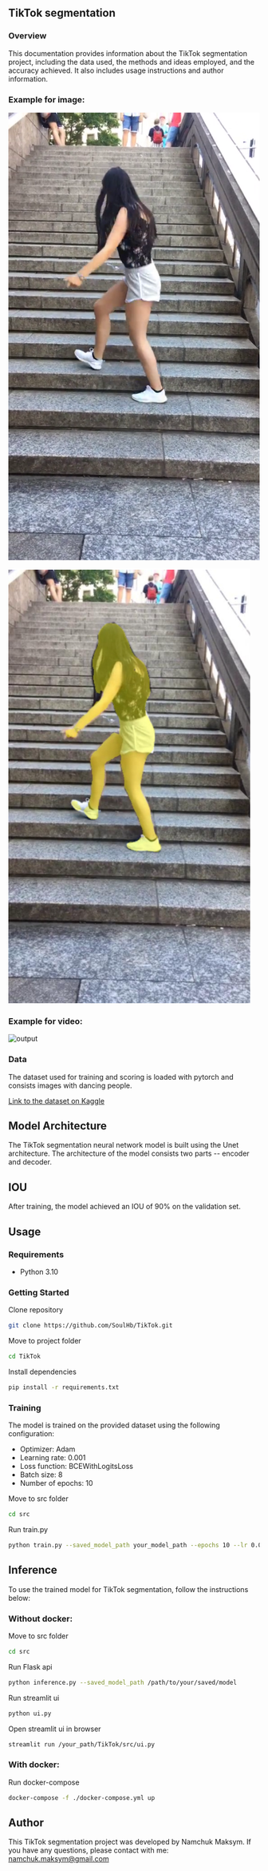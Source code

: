 ## TikTok segmentation 

### Overview
This documentation provides information about the TikTok segmentation project, including the data used, the methods and ideas employed, and the accuracy achieved. It also includes usage instructions and author information.

### Example for image:
    
![Input](Examples/input.png)


![output](Examples/output.png)

### Example for video:

![output](Examples/input.gif)


### Data
The dataset used for training and scoring is loaded with pytorch and consists images with dancing people.

[Link to the dataset on Kaggle](https://www.kaggle.com/datasets/tapakah68/segmentation-full-body-tiktok-dancing-dataset
)
## Model Architecture
The TikTok segmentation neural network model is built using the Unet architecture. The architecture of the model consists two parts -- encoder and decoder.
## IOU
After training, the model achieved an IOU of 90% on the validation set.
## Usage
### Requirements

- Python 3.10

### Getting Started
Clone repository
```bash
git clone https://github.com/SoulHb/TikTok.git
```
Move to project folder
```bash
cd TikTok
```
Install dependencies
```bash
pip install -r requirements.txt
```
### Training
The model is trained on the provided dataset using the following configuration:
- Optimizer: Adam
- Learning rate: 0.001
- Loss function: BCEWithLogitsLoss
- Batch size: 8
- Number of epochs: 10

Move to src folder
```bash
cd src
```
Run train.py
```bash
python train.py --saved_model_path your_model_path --epochs 10 --lr 0.001 --batch_size 32 /path/to/Examples /path/to/masks
```

## Inference
To use the trained model for TikTok segmentation, follow the instructions below:

### Without docker:
Move to src folder
```bash
cd src
```
Run Flask api
```bash
python inference.py --saved_model_path /path/to/your/saved/model
```
Run streamlit ui
```bash
python ui.py
```

Open streamlit ui in browser
```bash
streamlit run /your_path/TikTok/src/ui.py
```
### With docker:

Run docker-compose
 ```bash
docker-compose -f ./docker-compose.yml up
```

## Author
This TikTok segmentation project was developed by Namchuk Maksym. If you have any questions, please contact with me: namchuk.maksym@gmail.com
